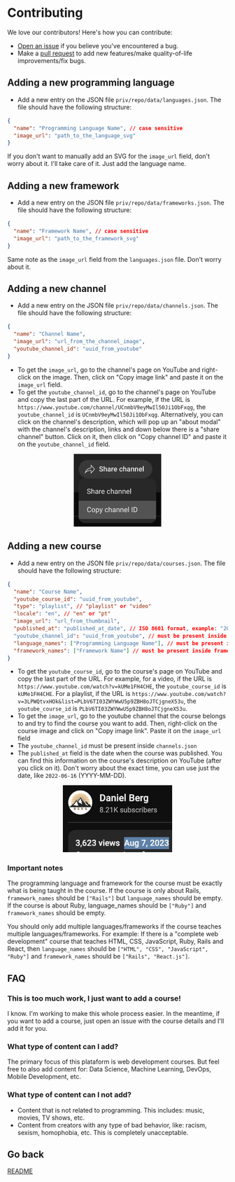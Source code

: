 # Contributing

We love our contributors! Here's how you can contribute:

- [Open an issue](https://github.com/danielbergholz/techschool.dev/issues) if you believe you've encountered a bug.
- Make a [pull request](https://github.com/danielbergholz/techschool.dev/pull) to add new features/make quality-of-life improvements/fix bugs.

## Adding a new programming language

- Add a new entry on the JSON file `priv/repo/data/languages.json`. The file should have the following structure:

```json
{
  "name": "Programming Language Name", // case sensitive
  "image_url": "path_to_the_language_svg"
}
```

If you don't want to manually add an SVG for the `image_url` field, don't worry about it. I'll take care of it. Just add the language name.

## Adding a new framework

- Add a new entry on the JSON file `priv/repo/data/frameworks.json`. The file should have the following structure:

```json
{
  "name": "Framework Name", // case sensitive
  "image_url": "path_to_the_framework_svg"
}
```

Same note as the `image_url` field from the `languages.json` file. Don't worry about it.

## Adding a new channel

- Add a new entry on the JSON file `priv/repo/data/channels.json`. The file should have the following structure:

```json
{
  "name": "Channel Name",
  "image_url": "url_from_the_channel_image",
  "youtube_channel_id": "uuid_from_youtube"
}
```

- To get the `image_url`, go to the channel's page on YouTube and right-click on the image. Then, click on "Copy image link" and paste it on the `image_url` field.
- To get the `youtube_channel_id`, go to the channel's page on YouTube and copy the last part of the URL. For example, if the URL is `https://www.youtube.com/channel/UCnmbV9eyMwIl50Ji1ObFxqg`, the `youtube_channel_id` is `UCnmbV9eyMwIl50Ji1ObFxqg`. Alternatively, you can click on the channel's description, which will pop up an "about modal" with the channel's description, links and down below there is a "share channel" button. Click on it, then click on "Copy channel ID" and paste it on the `youtube_channel_id` field.

<p align="center">
  <img src="./assets/copy_channel_id.png" width="200" title="Copy channel ID" alt="Copy channel ID">
</p>

## Adding a new course

- Add a new entry on the JSON file `priv/repo/data/courses.json`. The file should have the following structure:

```json
{
  "name": "Course Name",
  "youtube_course_id": "uuid_from_youtube",
  "type": "playlist", // "playlist" or "video"
  "locale": "en", // "en" or "pt"
  "image_url": "url_from_thumbnail",
  "published_at": "published_at_date", // ISO 8601 format, example: "2022-06-16" (YYYY-MM-DD)
  "youtube_channel_id": "uuid_from_youtube", // must be present inside channels.json
  "language_names": ["Programming Language Name"], // must be present inside languages.json (case sensitive)
  "framework_names": ["Framework Name"] // must be present inside frameworks.json (case sensitive)
}
```

- To get the `youtube_course_id`, go to the course's page on YouTube and copy the last part of the URL. For example, for a video, if the URL is `https://www.youtube.com/watch?v=kUMe1FH4CHE`, the `youtube_course_id` is `kUMe1FH4CHE`. For a playlist, if the URL is `https://www.youtube.com/watch?v=3LPWQtvxHOk&list=PLbV6TI03ZWYWwU5p9ZBH8oJTCjgneX53u`, the `youtube_course_id` is `PLbV6TI03ZWYWwU5p9ZBH8oJTCjgneX53u`.
- To get the `image_url`, go to the youtube channel that the course belongs to and try to find the course you want to add. Then, right-click on the course image and click on "Copy image link". Paste it on the `image_url` field
- The `youtube_channel_id` must be present inside `channels.json`
- The `published_at` field is the date when the course was published. You can find this information on the course's description on YouTube (after you click on it). Don't worry about the exact time, you can use just the date, like `2022-06-16` (YYYY-MM-DD).

<p align="center">
  <img src="./assets/copy_published_at.png" width="250" title="Copy channel ID" alt="Copy channel ID">
</p>

### Important notes

The programming language and framework for the course must be exactly what is being taught in the course. If the course is only about Rails, `framework_names` should be `["Rails"]` but `language_names` should be empty. If the course is about Ruby, language_names should be `["Ruby"]` and `framework_names` should be empty.

You should only add multiple languages/frameworks if the course teaches multiple languages/frameworks. For example: If there is a "complete web development" course that teaches HTML, CSS, JavaScript, Ruby, Rails and React, then `language_names` should be `["HTML", "CSS", "JavaScript", "Ruby"]` and `framework_names` should be `["Rails", "React.js"]`.

## FAQ

### This is too much work, I just want to add a course!

I know. I'm working to make this whole process easier. In the meantime, if you want to add a course, just open an issue with the course details and I'll add it for you.

### What type of content can I add?

The primary focus of this plataform is web development courses. But feel free to also add content for: Data Science, Machine Learning, DevOps, Mobile Development, etc.

### What type of content can I not add?

- Content that is not related to programming. This includes: music, movies, TV shows, etc.
- Content from creators with any type of bad behavior, like: racism, sexism, homophobia, etc. This is completely unacceptable.

## Go back

[README](../README.md)
